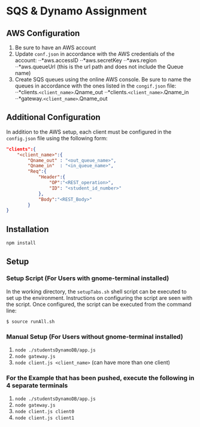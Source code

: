 # SQS & Dynamo Assignment


## AWS Configuration
1. Be sure to have an AWS account
2. Update `conf.json` in accordance with the AWS credentials of the account:
⋅⋅*aws.accessID
⋅⋅*aws.secretKey
⋅⋅*aws.region
⋅⋅*aws.queueUrl (this is the url path and does not include the Queue name)
3. Create SQS queues using the online AWS console.  Be sure to name the queues in accordance with the ones listed in the `congif.json` file:
⋅⋅*clients.`<client_name>`.Qname_out
⋅⋅*clients.`<client_name>`.Qname_in
⋅⋅*gateway.`<client_name>`.Qname_out

## Additional Configuration
In addition to the AWS setup, each client must be configured in the `config.json` file using the following form:
```JSON
"clients":{
	"<client_name>":{
		"Qname_out"	: "<out_queue_name>",
		"Qname_in"	: "<in_queue_name>",
		"Req":{
			"Header":{
				"OP":"<REST_operation>",
				"ID": "<student_id_number>"			
			},
			"Body":"<REST_Body>"	
		}
}
```


## Installation

`npm install`

## Setup 

### Setup Script (For Users with gnome-terminal installed)
In the working directory, the `setupTabs.sh` shell script can be executed to set up the environment.  Instructions on configuring the script are seen with the script.  Once configured, the script can be executed from the command line:

`$ source runAll.sh`

### Manual Setup (For Users without gnome-terminal installed)
1. `node ./studentsDynamoDB/app.js`
2. `node gateway.js`
3. `node client.js <client_name>` (can have more than one client)

### For the Example that has been pushed, execute the following in 4 separate terminals
1. `node ./studentsDynamoDB/app.js`
2. `node gateway.js`
3. `node client.js client0`
4. `node client.js client1`


